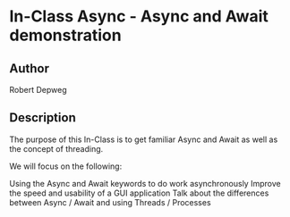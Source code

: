 # In-Class Async - Async and Await demonstration

## Author

Robert Depweg

## Description

The purpose of this In-Class is to get familiar Async and Await as well as the concept of threading.

We will focus on the following:

Using the Async and Await keywords to do work asynchronously
Improve the speed and usability of a GUI application
Talk about the differences between Async / Await and using Threads / Processes

